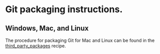 # Git packaging instructions.

## Windows, Mac, and Linux
The procedure for packaging Git for Mac and Linux can be found in the
[third_party_packages](/master/recipes/recipes/third_party_packages.py) recipe.
